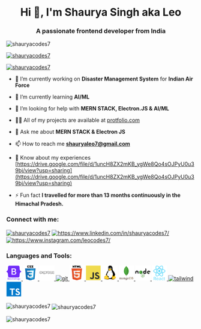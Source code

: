 <h1 align="center">Hi 👋, I'm Shaurya Singh aka Leo </h1>
<h3 align="center">A passionate frontend developer from India</h3>

<p align="left"> <img src="https://komarev.com/ghpvc/?username=shauryacodes7&label=Profile%20views&color=0e75b6&style=flat" alt="shauryacodes7" /> </p>

<p align="left"> <a href="https://github.com/ryo-ma/github-profile-trophy"><img src="https://github-profile-trophy.vercel.app/?username=shauryacodes7" alt="shauryacodes7" /></a> </p>

<p align="left"> <a href="https://twitter.com/shauryacodes7" target="blank"><img src="https://img.shields.io/twitter/follow/shauryacodes7?logo=twitter&style=for-the-badge" alt="shauryacodes7" /></a> </p>

- 🔭 I’m currently working on **Disaster Management System** for **Indian Air Force**

- 🌱 I’m currently learning **AI/ML**

- 🤝 I’m looking for help with **MERN STACK, Electron.JS & AI/ML**

- 👨‍💻 All of my projects are available at [protfolio.com](protfolio.com)

- 💬 Ask me about **MERN STACK & Electron JS**

- 📫 How to reach me **shauryaleo7@gmail.com**

- 📄 Know about my experiences [https://drive.google.com/file/d/1uncH8ZX2mKB_ygWe8Qo4sOJPyU0u39bj/view?usp=sharing](https://drive.google.com/file/d/1uncH8ZX2mKB_ygWe8Qo4sOJPyU0u39bj/view?usp=sharing)

- ⚡ Fun fact **I travelled for more than 13 months continuously in the Himachal Pradesh.**

<h3 align="left">Connect with me:</h3>
<p align="left">
<a href="https://twitter.com/shauryacodes7" target="blank"><img align="center" src="https://raw.githubusercontent.com/rahuldkjain/github-profile-readme-generator/master/src/images/icons/Social/twitter.svg" alt="shauryacodes7" height="30" width="40" /></a>
<a href="https://linkedin.com/in/https://www.linkedin.com/in/shauryacodes7/" target="blank"><img align="center" src="https://raw.githubusercontent.com/rahuldkjain/github-profile-readme-generator/master/src/images/icons/Social/linked-in-alt.svg" alt="https://www.linkedin.com/in/shauryacodes7/" height="30" width="40" /></a>
<a href="https://instagram.com/https://www.instagram.com/leocodes7/" target="blank"><img align="center" src="https://raw.githubusercontent.com/rahuldkjain/github-profile-readme-generator/master/src/images/icons/Social/instagram.svg" alt="https://www.instagram.com/leocodes7/" height="30" width="40" /></a>
</p>

<h3 align="left">Languages and Tools:</h3>
<p align="left"> <a href="https://getbootstrap.com" target="_blank" rel="noreferrer"> <img src="https://raw.githubusercontent.com/devicons/devicon/master/icons/bootstrap/bootstrap-plain-wordmark.svg" alt="bootstrap" width="40" height="40"/> </a> <a href="https://www.w3schools.com/css/" target="_blank" rel="noreferrer"> <img src="https://raw.githubusercontent.com/devicons/devicon/master/icons/css3/css3-original-wordmark.svg" alt="css3" width="40" height="40"/> </a> <a href="https://expressjs.com" target="_blank" rel="noreferrer"> <img src="https://raw.githubusercontent.com/devicons/devicon/master/icons/express/express-original-wordmark.svg" alt="express" width="40" height="40"/> </a> <a href="https://git-scm.com/" target="_blank" rel="noreferrer"> <img src="https://www.vectorlogo.zone/logos/git-scm/git-scm-icon.svg" alt="git" width="40" height="40"/> </a> <a href="https://www.w3.org/html/" target="_blank" rel="noreferrer"> <img src="https://raw.githubusercontent.com/devicons/devicon/master/icons/html5/html5-original-wordmark.svg" alt="html5" width="40" height="40"/> </a> <a href="https://developer.mozilla.org/en-US/docs/Web/JavaScript" target="_blank" rel="noreferrer"> <img src="https://raw.githubusercontent.com/devicons/devicon/master/icons/javascript/javascript-original.svg" alt="javascript" width="40" height="40"/> </a> <a href="https://www.linux.org/" target="_blank" rel="noreferrer"> <img src="https://raw.githubusercontent.com/devicons/devicon/master/icons/linux/linux-original.svg" alt="linux" width="40" height="40"/> </a> <a href="https://www.mongodb.com/" target="_blank" rel="noreferrer"> <img src="https://raw.githubusercontent.com/devicons/devicon/master/icons/mongodb/mongodb-original-wordmark.svg" alt="mongodb" width="40" height="40"/> </a> <a href="https://nodejs.org" target="_blank" rel="noreferrer"> <img src="https://raw.githubusercontent.com/devicons/devicon/master/icons/nodejs/nodejs-original-wordmark.svg" alt="nodejs" width="40" height="40"/> </a> <a href="https://reactjs.org/" target="_blank" rel="noreferrer"> <img src="https://raw.githubusercontent.com/devicons/devicon/master/icons/react/react-original-wordmark.svg" alt="react" width="40" height="40"/> </a> <a href="https://tailwindcss.com/" target="_blank" rel="noreferrer"> <img src="https://www.vectorlogo.zone/logos/tailwindcss/tailwindcss-icon.svg" alt="tailwind" width="40" height="40"/> </a> <a href="https://www.typescriptlang.org/" target="_blank" rel="noreferrer"> <img src="https://raw.githubusercontent.com/devicons/devicon/master/icons/typescript/typescript-original.svg" alt="typescript" width="40" height="40"/> </a> </p>

<p><img align="left" src="https://github-readme-stats.vercel.app/api/top-langs?username=shauryacodes7&show_icons=true&locale=en&layout=compact" alt="shauryacodes7" /></p>

<p>&nbsp;<img align="center" src="https://github-readme-stats.vercel.app/api?username=shauryacodes7&show_icons=true&locale=en" alt="shauryacodes7" /></p>

<p><img align="center" src="https://github-readme-streak-stats.herokuapp.com/?user=shauryacodes7&" alt="shauryacodes7" /></p>
